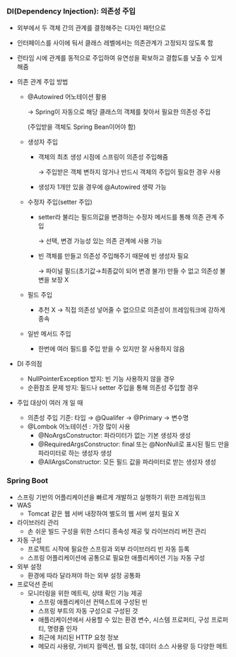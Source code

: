 ### DI(Dependency Injection): 의존성 주입

- 외부에서 두 객체 간의 관계를 결정해주는 디자인 패턴으로
- 인터페이스를 사이에 둬서 클래스 레벨에서는 의존관계가 고정되지 않도록 함
- 런타임 시에 관계를 동적으로 주입하여 유연성을 확보하고 결합도를 낮출 수 있게 해줌

- 의존 관계 주입 방법
    - @Autowired 어노테이션 활용

      → Spring이 자동으로 해당 클래스의 객체를 찾아서 필요한 의존성 주입

      (주입받을 객체도 Spring Bean이어야 함)

    - 생성자 주입
        - 객체의 최초 생성 시점에 스프링이 의존성 주입해줌

          → 주입받은 객체 변하지 않거나 반드시 객체의 주입이 필요한 경우 사용

        - 생성자 1개만 있을 경우에 @Autowired 생략 가능

    - 수정자 주입(setter 주입)
        - setter라 불리는 필드의값을 변경하는 수정자 메서드를 통해 의존 관계 주입

          → 선택, 변경 가능성 있는 의존 관계에 사용 가능

        - 빈 객체를 만들고 의존성 주입해주기 때문에 빈 생성자 필요

          → 파이널 필드(초기값→최종값이 되어 변경 불가) 만들 수 없고 의존성 불변을 보장 X

    - 필드 주입
        - 추천 X → 직접 의존성 넣어줄 수 없으므로 의존성이 프레임워크에 강하게 종속
    - 일반 메서드 주입
        - 한번에 여러 필드를 주입 받을 수 있지만 잘 사용하지 않음


- DI 주의점
    - NullPointerException 방지: 빈 기능 사용하지 않을 경우
    - 순환참조 문제 방지: 필드나 setter 주입을 통해 의존성 주입할 경우


- 주입 대상이 여러 개 일 때
    - 의존성 주입 기준: 타입 → @Qualifer → @Primary → 변수명
    - @Lombok 어노테이션 : 가장 많이 사용
        - @NoArgsConstructor: 파라미터가 없는 기본 생성자 생성
        - @RequiredArgsConstructor: final 또는 @NonNull로 표시된 필드 만을 파라미터로 하는 생성자 생성
        - @AllArgsConstructor: 모든 필드 값을 파라미터로 받는 생성자 생성


### Spring Boot

- 스프링 기반의 어플리케이션을 빠르게 개발하고 실행하기 위한 프레임워크
- WAS
    - Tomcat 같은 웹 서버 내장하여 별도의 웹 서버 설치 필요 X
- 라이브러리 관리
    - 손 쉬운 빌드 구성을 위한 스터디 종속성 제공 및 라이브러리 버전 관리
- 자동 구성
    - 프로젝트 시작에 필요한 스프링과 외부 라이브러리 빈 자동 등록
    - 스프링 어플리케이션에 공통으로 필요한 애플리케이션 기능 자동 구성
- 외부 설정
    - 환경에 따라 달라져야 하는 외부 설정 공통화
- 프로덕션 준비
    - 모니터링을 위한 메트릭, 상태 확인 기능 제공
        - 스프링 애플리케이션 컨텍스트에 구성된 빈
        - 스프링 부트의 자동 구성으로 구성된 것
        - 애플리케이션에서 사용할 수 있는 환경 변수, 시스템 프로퍼티, 구성 프로퍼티, 명령줄 인자
        - 최근에 처리된 HTTP 요청 정보
        - 메모리 사용량, 가비지 컬렉션, 웹 요청, 데이터 소스 사용량 등 다양한 메트